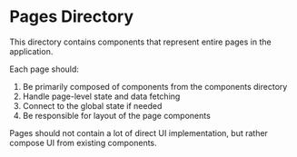 # Pages Directory

This directory contains components that represent entire pages in the application.

Each page should:
1. Be primarily composed of components from the components directory
2. Handle page-level state and data fetching
3. Connect to the global state if needed
4. Be responsible for layout of the page components

Pages should not contain a lot of direct UI implementation, but rather compose UI from existing components.